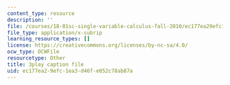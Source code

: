 ```yaml
---
content_type: resource
description: ''
file: /courses/18-01sc-single-variable-calculus-fall-2010/ec177ea29efc1ea3d46fe052c78ab87a_eRCN3daFCmU.srt
file_type: application/x-subrip
learning_resource_types: []
license: https://creativecommons.org/licenses/by-nc-sa/4.0/
ocw_type: OCWFile
resourcetype: Other
title: 3play caption file
uid: ec177ea2-9efc-1ea3-d46f-e052c78ab87a
---
```

